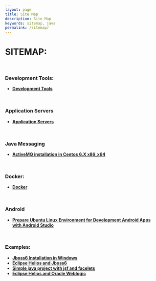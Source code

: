 ```yaml
---
layout: page
title: Site Map
description: Site Map
keywords: sitemap, java
permalink: /sitemap/
---
```


# SITEMAP:

<br/>

### Development Tools:

<ul>
    <li><strong><a href="/devtools/">Development Tools</a></strong></li>
</ul>

<br/>

### Application Servers

<ul>
    <li><strong><a href="/appserv/">Application Servers</a></strong></li>
</ul>

<br/>

### Java Messaging

<ul>
    <li><strong><a href="/java_basics/setup/activemq/centos/6/x86_x64/">ActiveMQ installation in Centos 6.X x86_x64</a></strong></li>
</ul>

<br/>

### Docker:

<ul>
    <li><strong><a href="/docker/">Docker</a></strong></li>
</ul>

<br/>

### Android

<ul>
    <li><strong><a href="/javabasics/android/setup/">Prepare Ubuntu Linux Environment for Development Android Apps with Android Studio</a></strong></li>
</ul>

<br/>

### Examples:

<ul>
    <li><strong><a href="/examples/jboss-installation-in-windows/">Jboss6 Installation in Windows</a></strong>  </li>
    <li><strong><a href="/examples/eclipse_helios_and_jboss6/">Eclipse Helios and Jboss6</a></strong></li>
    <li><strong><a href="/examples/simple_java_project_with_jsf_and_facelets/">Simple java project with jsf and facelets</a></strong></li>
    <li><strong><a href="/examples/eclipse_helios_and_weblogic/">Eclipse Helios and Oracle Weblogic</a></strong></li>
</ul>
